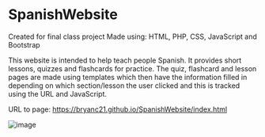 # SpanishWebsite

Created for final class project
Made using: HTML, PHP, CSS, JavaScript and Bootstrap

This website is intended to help teach people Spanish. It provides short lessons, quizzes and flashcards for practice. 
The quiz, flashcard and lesson pages are made using templates which then have the information filled in depending on which section/lesson the user clicked and this is tracked using the URL and JavaScript.

URL to page:
https://bryanc21.github.io/SpanishWebsite/index.html

![image](https://imgur.com/sY0V2BZ)
